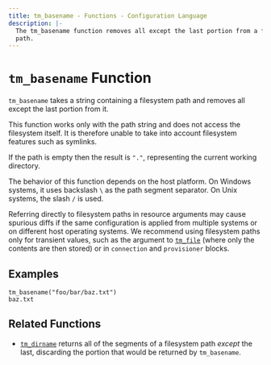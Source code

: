 ```yaml
---
title: tm_basename - Functions - Configuration Language
description: |-
  The tm_basename function removes all except the last portion from a filesystem
  path.
---
```


# `tm_basename` Function

`tm_basename` takes a string containing a filesystem path and removes all except
the last portion from it.

This function works only with the path string and does not access the
filesystem itself. It is therefore unable to take into account filesystem
features such as symlinks.

If the path is empty then the result is `"."`, representing the current
working directory.

The behavior of this function depends on the host platform. On Windows systems,
it uses backslash `\` as the path segment separator. On Unix systems, the slash
`/` is used.

Referring directly to filesystem paths in resource arguments may cause
spurious diffs if the same configuration is applied from multiple systems or on
different host operating systems. We recommend using filesystem paths only
for transient values, such as the argument to [`tm_file`](./tm_file.md) (where
only the contents are then stored) or in `connection` and `provisioner` blocks.

## Examples

```
tm_basename("foo/bar/baz.txt")
baz.txt
```

## Related Functions

* [`tm_dirname`](./tm_dirname.md) returns all of the segments of a filesystem path
  _except_ the last, discarding the portion that would be returned by `tm_basename`.
